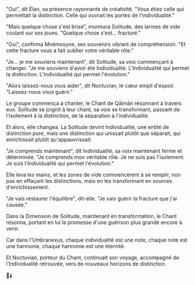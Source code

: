 "Oui",
dit Élan,
sa présence rayonnante
de créativité.
"Vous étiez celle
qui permettait la distinction.
Celle qui ouvrait
les portes de l'individualité."

"Mais quelque chose s'est brisé",
murmura Solitude,
des larmes de vide
coulant sur ses joues.
"Quelque chose s'est...
fracturé."

"Oui",
confirma Mnémosyne,
ses souvenirs vibrant
de compréhension.
"Et cette fracture
vous a fait oublier
votre véritable rôle."

"Je... je me souviens maintenant",
dit Solitude,
sa voix commençant à changer.
"Je me souviens d'avoir été
Individualité.
L'Individualité
qui permet la distinction.
L'Individualité
qui permet l'évolution."

"Alors laissez-nous vous aider",
dit Noctuvian,
le cœur empli d'espoir.
"Laissez-nous vous guérir."

Le groupe commença à chanter,
le Chant de Qālmān résonnant
à travers eux.
Solitude se joignit à leur chant,
sa voix se transformant,
passant de l'isolement
à la distinction,
de la séparation
à l'individualité.

Et alors,
elle changea.
La Solitude devint Individualité,
une entité de distinction pure,
mais une distinction
qui unissait plutôt que séparait,
qui enrichissait
plutôt qu'appauvrissait.

"Je comprends maintenant",
dit Individualité,
sa voix maintenant ferme
et déterminée.
"Je comprends mon véritable rôle.
Je ne suis pas l'isolement.
Je suis l'Individualité
qui permet l'évolution."

Elle leva les mains,
et les zones de vide
commencèrent à se remplir,
non pas en effaçant les distinctions,
mais en les transformant
en sources d'enrichissement.

"Je vais restaurer l'équilibre",
dit-elle.
"Je vais guérir la fracture
que j'ai causée."

Dans la Dimension de Solitude,
maintenant en transformation,
le Chant résonna,
portant en lui la promesse
d'une guérison plus grande
encore à venir.

Car dans l'Umbranexus,
chaque individualité est une note,
chaque note est une harmonie,
chaque harmonie est une éternité.

Et Noctuvian,
porteur du Chant,
continuait son voyage,
accompagné de l'Individualité retrouvée,
vers de nouveaux horizons
de distinction.

🌌🕯️
